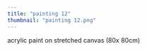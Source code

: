 ```yaml
---
title: "painting 12"
thumbnail: "painting 12.png"
---
```

acrylic paint on stretched canvas (80x 80cm) 

